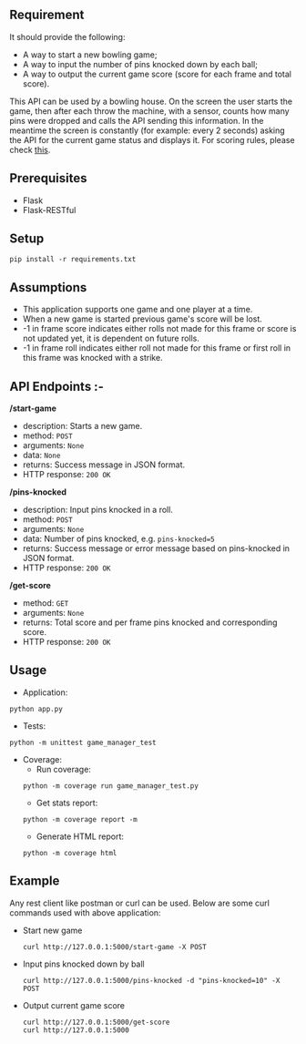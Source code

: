 ## Requirement
It should provide the following:
* A way to start a new bowling game;
* A way to input the number of pins knocked down by each ball;
* A way to output the current game score (score for each frame and total score).

This API can be used by a bowling house. On the screen the user starts the game, then after each throw the machine, with a sensor, counts how many pins were dropped and calls the API sending this information. In the meantime the screen is constantly (for example: every 2 seconds) asking the API for the current game status and displays it. For scoring rules, please check [this](https://en.wikipedia.org/wiki/Ten-pin_bowling).

## Prerequisites
* Flask
* Flask-RESTful

## Setup
```
pip install -r requirements.txt
```


## Assumptions
* This application supports one game and one player at a time.
* When a new game is started previous game's score will be lost.
* -1 in frame score indicates either rolls not made for this frame or score is not updated yet, it is dependent on future rolls.
* -1 in frame roll indicates either roll not made for this frame or first roll in this frame was knocked with a strike.

## API Endpoints :-
**/start-game**
- description: Starts a new game.
- method: `POST`
- arguments: `None`
- data: `None`
- returns: Success message in JSON format.
- HTTP response: `200 OK`

**/pins-knocked**
- description: Input pins knocked in a roll.
- method: `POST`
- arguments: `None`
- data: Number of pins knocked, e.g. `pins-knocked=5`
- returns: Success message or error message based on pins-knocked in JSON format.
- HTTP response: `200 OK`

**/get-score**
- method: `GET`
- arguments: `None`
- returns: Total score and per frame pins knocked and corresponding score.
- HTTP response: `200 OK`

## Usage
* Application:
```
python app.py
```
* Tests:
```
python -m unittest game_manager_test
```
* Coverage:
    * Run coverage:
    ```
    python -m coverage run game_manager_test.py
    ```
    * Get stats report:
    ```
    python -m coverage report -m
    ```
    * Generate HTML report:
    ```
    python -m coverage html
    ```

## Example
Any rest client like postman or curl can be used. Below are some curl commands used with above application:
* Start new game
  ```
  curl http://127.0.0.1:5000/start-game -X POST
  ```
* Input pins knocked down by ball
  ```
  curl http://127.0.0.1:5000/pins-knocked -d "pins-knocked=10" -X POST
  ```
* Output current game score
  ```
  curl http://127.0.0.1:5000/get-score
  curl http://127.0.0.1:5000
  ```
